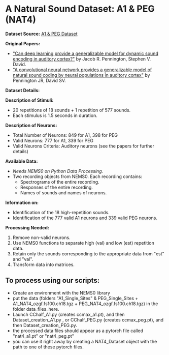 

# A Natural Sound Dataset: A1 & PEG (NAT4)

**Dataset Source:** [A1 & PEG Dataset](https://doi.org/10.1101/2022.06.10.495698)

**Original Papers:**
- ["Can deep learning provide a generalizable model for dynamic sound encoding in auditory cortex?"](https://doi.org/10.1101/2022.06.10.495698) by Jacob R. Pennington, Stephen V. David.
- ["A convolutional neural network provides a generalizable model of natural sound coding by neural populations in auditory cortex"](https://doi.org/10.1371/journal.pcbi.1011110) by Pennington JR, David SV.

**Dataset Details:**

**Description of Stimuli:**
- 20 repetitions of 18 sounds + 1 repetition of 577 sounds.
- Each stimulus is 1.5 seconds in duration.

**Description of Neurons:**
- Total Number of Neurons: 849 for A1, 398 for PEG
- Valid Neurons: 777 for A1, 339 for PEG
- Valid Neurons Criteria: Auditory neurons (see the papers for further details)

**Available Data:**
- *Needs NEMS0 on Python Data Processing.*
- Two recording objects from NEMS0. Each recording contains:
  - Spectrograms of the entire recording.
  - Responses of the entire recording.
  - Names of sounds and names of neurons.

**Information on:**
- Identification of the 18 high-repetition sounds.
- Identification of the 777 valid A1 neurons and 339 valid PEG neurons.

**Processing Needed:**
1. Remove non-valid neurons.
2. Use NEMS0 functions to separate high (val) and low (est) repetition data.
3. Retain only the sounds corresponding to the appropriate data from "est" and "val".
4. Transform data into matrices.


## **To process using our scripts:**

- Create an environment with the NEMS0 library
- put the data (folders "A1_Single_Sites" & PEG_Single_Sites + A1_NAT4_ozgf.fs100.ch18.tgz + PEG_NAT4_ozgf.fs100.ch18.tgz) in the folder data_files_here.
- Launch CChalf_A1.py (creates ccmax_a1.pt), and then Dataset_creation_A1.py , or CChalf_PEG.py (creates ccmax_peg.pt), and then Dataset_creation_PEG.py.
- the processed data files should appear as a pytorch file called "nat4_a1.pt" or "nat4_peg.pt"
- you can use it right away by creating a NAT4_Dataset object with the path to one of these pytorch files.
